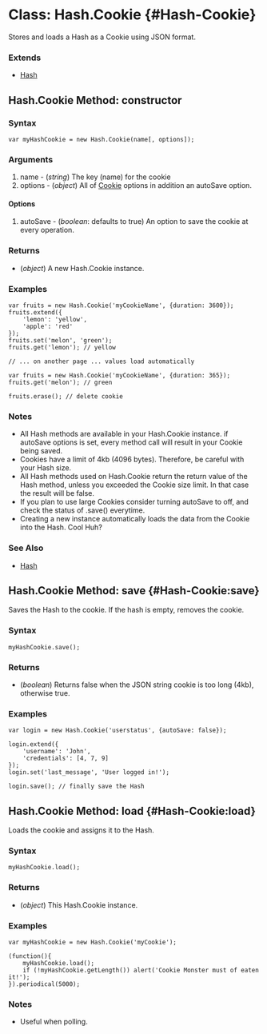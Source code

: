 Class: Hash.Cookie {#Hash-Cookie}
=================================

Stores and loads a Hash as a Cookie using JSON format.

### Extends

- [Hash][]

Hash.Cookie Method: constructor
-------------------------------

### Syntax

	var myHashCookie = new Hash.Cookie(name[, options]);

### Arguments

1. name    - (*string*) The key (name) for the cookie
2. options - (*object*) All of [Cookie][] options in addition an autoSave option.

#### Options

1. autoSave - (*boolean*: defaults to true) An option to save the cookie at every operation.

### Returns

* (*object*) A new Hash.Cookie instance.

### Examples

	var fruits = new Hash.Cookie('myCookieName', {duration: 3600});
	fruits.extend({
		'lemon': 'yellow',
		'apple': 'red'
	});
	fruits.set('melon', 'green');
	fruits.get('lemon'); // yellow

	// ... on another page ... values load automatically

	var fruits = new Hash.Cookie('myCookieName', {duration: 365});
	fruits.get('melon'); // green

	fruits.erase(); // delete cookie

### Notes

- All Hash methods are available in your Hash.Cookie instance. if autoSave options is set, every method call will result in your Cookie being saved.
- Cookies have a limit of 4kb (4096 bytes). Therefore, be careful with your Hash size.
- All Hash methods used on Hash.Cookie return the return value of the Hash method, unless you exceeded the Cookie size limit. In that case the result will be false.
- If you plan to use large Cookies consider turning autoSave to off, and check the status of .save() everytime.
- Creating a new instance automatically loads the data from the Cookie into the Hash. Cool Huh?

### See Also

- [Hash][]



Hash.Cookie Method: save {#Hash-Cookie:save}
--------------------------------------------

Saves the Hash to the cookie. If the hash is empty, removes the cookie.

### Syntax

	myHashCookie.save();

### Returns

* (*boolean*) Returns false when the JSON string cookie is too long (4kb), otherwise true.

### Examples

	var login = new Hash.Cookie('userstatus', {autoSave: false});

	login.extend({
		'username': 'John',
		'credentials': [4, 7, 9]
	});
	login.set('last_message', 'User logged in!');

	login.save(); // finally save the Hash



Hash.Cookie Method: load {#Hash-Cookie:load}
--------------------------------------------

Loads the cookie and assigns it to the Hash.

### Syntax

	myHashCookie.load();

### Returns

* (*object*) This Hash.Cookie instance.

### Examples

	var myHashCookie = new Hash.Cookie('myCookie');

	(function(){
		myHashCookie.load();
		if (!myHashCookie.getLength()) alert('Cookie Monster must of eaten it!');
	}).periodical(5000);

### Notes

- Useful when polling.



[Hash]: /more/Types/Hash/#Hash
[Cookie]: /core/Utilities/Cookie
